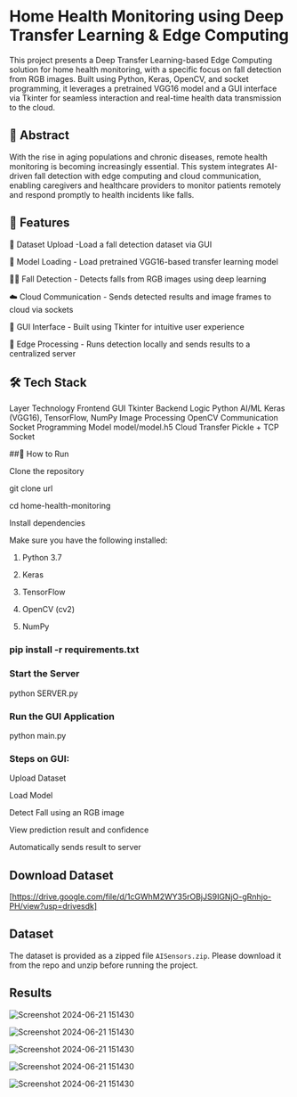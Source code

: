 # Home Health Monitoring using Deep Transfer Learning & Edge Computing
This project presents a Deep Transfer Learning-based Edge Computing solution for home health monitoring, with a specific focus on fall detection from RGB images. Built using Python, Keras, OpenCV, and socket programming, it leverages a pretrained VGG16 model and a GUI interface via Tkinter for seamless interaction and real-time health data transmission to the cloud.

## 📌 Abstract
With the rise in aging populations and chronic diseases, remote health monitoring is becoming increasingly essential. This system integrates AI-driven fall detection with edge computing and cloud communication, enabling caregivers and healthcare providers to monitor patients remotely and respond promptly to health incidents like falls.

## 🧠 Features
📁 Dataset Upload -Load a fall detection dataset via GUI

🤖 Model Loading - Load pretrained VGG16-based transfer learning model

🧍‍♂️ Fall Detection -  Detects falls from RGB images using deep learning

☁️ Cloud Communication - Sends detected results and image frames to cloud via sockets

💬 GUI Interface - Built using Tkinter for intuitive user experience

🧠 Edge Processing -  Runs detection locally and sends results to a centralized server

## 🛠️ Tech Stack

Layer	Technology
Frontend GUI	Tkinter
Backend Logic	Python
AI/ML	Keras (VGG16), TensorFlow, NumPy
Image Processing	OpenCV
Communication	Socket Programming
Model	model/model.h5
Cloud Transfer	Pickle + TCP Socket




##🚀 How to Run

Clone the repository


git clone url


cd home-health-monitoring

Install dependencies

Make sure you have the following installed:

1. Python 3.7

2. Keras

3. TensorFlow

4. OpenCV (cv2)

5. NumPy


### pip install -r requirements.txt

### Start the Server


python SERVER.py

### Run the GUI Application


python main.py

### Steps on GUI:

Upload Dataset

Load Model

Detect Fall using an RGB image

View prediction result and confidence

Automatically sends result to server



## Download Dataset ##
[https://drive.google.com/file/d/1cGWhM2WY35rOBjJS9IGNjO-gRnhjo-PH/view?usp=drivesdk]

## Dataset

The dataset is provided as a zipped file `AISensors.zip`. Please download it from the repo and unzip before running the project.

## Results 

![Screenshot 2024-06-21 151430](https://github.com/ashajyothi06/IOMP-MiniProject/tree/main/images/first.png)

![Screenshot 2024-06-21 151430](https://github.com/ashajyothi06/IOMP-MiniProject/blob/main/images/second.png)

![Screenshot 2024-06-21 151430](https://github.com/ashajyothi06/IOMP-MiniProject/blob/main/images/third.png)

![Screenshot 2024-06-21 151430](https://github.com/ashajyothi06/IOMP-MiniProject/blob/main/images/fourth.png)

![Screenshot 2024-06-21 151430](https://github.com/ashajyothi06/IOMP-MiniProject/blob/main/images/fifth.png)






